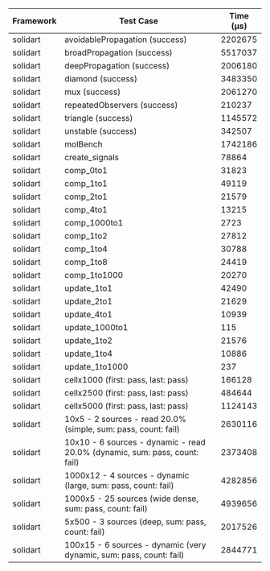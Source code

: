| Framework | Test Case | Time (μs) |
| --- | --- | --- |
| solidart | avoidablePropagation (success) | 2202675 |
| solidart | broadPropagation (success) | 5517037 |
| solidart | deepPropagation (success) | 2006180 |
| solidart | diamond (success) | 3483350 |
| solidart | mux (success) | 2061270 |
| solidart | repeatedObservers (success) | 210237 |
| solidart | triangle (success) | 1145572 |
| solidart | unstable (success) | 342507 |
| solidart | molBench | 1742186 |
| solidart | create_signals | 78864 |
| solidart | comp_0to1 | 31823 |
| solidart | comp_1to1 | 49119 |
| solidart | comp_2to1 | 21579 |
| solidart | comp_4to1 | 13215 |
| solidart | comp_1000to1 | 2723 |
| solidart | comp_1to2 | 27812 |
| solidart | comp_1to4 | 30788 |
| solidart | comp_1to8 | 24419 |
| solidart | comp_1to1000 | 20270 |
| solidart | update_1to1 | 42490 |
| solidart | update_2to1 | 21629 |
| solidart | update_4to1 | 10939 |
| solidart | update_1000to1 | 115 |
| solidart | update_1to2 | 21576 |
| solidart | update_1to4 | 10886 |
| solidart | update_1to1000 | 237 |
| solidart | cellx1000 (first: pass, last: pass) | 166128 |
| solidart | cellx2500 (first: pass, last: pass) | 484644 |
| solidart | cellx5000 (first: pass, last: pass) | 1124143 |
| solidart | 10x5 - 2 sources - read 20.0% (simple, sum: pass, count: fail) | 2630116 |
| solidart | 10x10 - 6 sources - dynamic - read 20.0% (dynamic, sum: pass, count: fail) | 2373408 |
| solidart | 1000x12 - 4 sources - dynamic (large, sum: pass, count: fail) | 4282856 |
| solidart | 1000x5 - 25 sources (wide dense, sum: pass, count: fail) | 4939656 |
| solidart | 5x500 - 3 sources (deep, sum: pass, count: fail) | 2017526 |
| solidart | 100x15 - 6 sources - dynamic (very dynamic, sum: pass, count: fail) | 2844771 |
